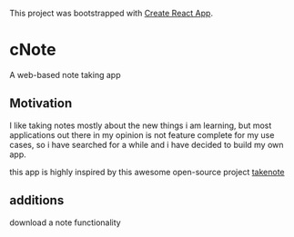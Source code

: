 This project was bootstrapped with [Create React App](https://github.com/facebook/create-react-app).

# cNote

A web-based note taking app

## Motivation

I like taking notes mostly about the new things i am learning, but most applications
out there in my opinion is not feature complete for my use cases, so i have searched
for a while and i have decided to build my own app.

this app is highly inspired by this awesome open-source project
[takenote](https://github.com/taniarascia/takenote)

## additions

download a note functionality
